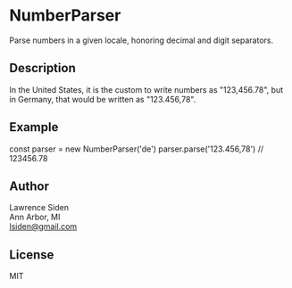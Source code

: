 # NumberParser

Parse numbers in a given locale,
honoring decimal and digit separators.

## Description

In the United States, it is the custom to write numbers as "123,456.78",
but in Germany, that would be written as "123.456,78".

## Example

const parser = new NumberParser('de')
parser.parse('123.456,78') // 123456.78

## Author

Lawrence Siden  
Ann Arbor, MI  
lsiden@gmail.com

## License

MIT
